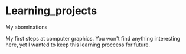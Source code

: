 # Learning_projects
My abominations

My first steps at computer graphics. You won't find anything interesting here, yet I wanted to keep this learning proccess for future.
